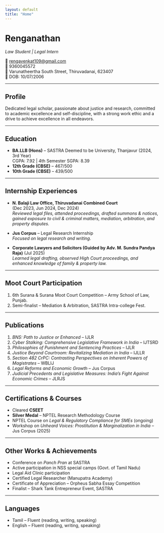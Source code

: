 ```yaml
---
layout: default
title: "Home"
---
```


# Renganathan  
*Law Student | Legal Intern*

📧 rengavenkat109@gmail.com  
📱 9360045572  
📍 Varunatheertha South Street, Thiruvadanai, 623407  
🎂 DOB: 10/07/2006  

---

## Profile  
Dedicated legal scholar, passionate about justice and research, committed to academic excellence and self-discipline, with a strong work ethic and a drive to achieve excellence in all endeavors.

---

## Education  

- **BA.LLB (Hons)** – SASTRA Deemed to be University, Thanjavur (2024, 3rd Year)  
  CGPA: 7.92 | 4th Semester SGPA: 8.39  
- **12th Grade (CBSE)** – 467/500  
- **10th Grade (CBSE)** – 439/500  

---

## Internship Experiences  

- **N. Balaji Law Office, Thiruvadanai Combined Court**  
  (Dec 2023, Jun 2024, Dec 2024)  
  *Reviewed legal files, attended proceedings, drafted summons & notices, gained exposure to civil & criminal matters, mediation, arbitration, and property disputes.*  

- **Jus Corpus** – Legal Research Internship  
  *Focused on legal research and writing.*  

- **Corporate Lawyers and Solicitors (Guided by Adv. M. Sundra Pandya Raja)** (Jul 2025)  
  *Learned legal drafting, observed High Court proceedings, and enhanced knowledge of family & property law.*  

---

## Moot Court Participation  

1. 6th Surana & Surana Moot Court Competition – Army School of Law, Punjab.  
2. Semi-finalist – Mediation & Arbitration, SASTRA Intra-college Fest.  

---

## Publications  

1. *BNS: Path to Justice or Enhanced* – IJLR  
2. *Cyber Stalking: Comprehensive Legislative Framework in India* – IJTSRD  
3. *Philosophies of Punishment and Sentencing Practices* – IJLR  
4. *Justice Beyond Courtroom: Revitalizing Mediation in India* – IJLLR  
5. *Section 482 CrPC: Contrasting Perspectives on Inherent Powers of Magistrates* – WBLIJ  
6. *Legal Reforms and Economic Growth* – Jus Corpus  
7. *Judicial Precedents and Legislative Measures: India’s Fight Against Economic Crimes* – JLRJS  

---

## Certifications & Courses  

- Cleared **CSEET**  
- **Silver Medal** – NPTEL Research Methodology Course  
- NPTEL Course on *Legal & Regulatory Compliance for SMEs* (ongoing)  
- Workshop on *Unheard Voices: Prostitution & Marginalization in India* – Jus Corpus (2025)  

---

## Other Works & Achievements  

- Conference on *Panch Pran* at SASTRA  
- Active participation in NSS special camps (Govt. of Tamil Nadu)  
- Legal Aid Clinic participation  
- Certified Legal Researcher (Manupatra Academy)  
- Certificate of Appreciation – Orpheus Sabha Essay Competition  
- Finalist – Shark Tank Entrepreneur Event, SASTRA  

---

## Languages  

- Tamil – Fluent (reading, writing, speaking)  
- English – Fluent (reading, writing, speaking)  
